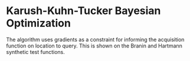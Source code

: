 # Karush-Kuhn-Tucker Bayesian Optimization

The algorithm uses gradients as a constraint for informing the acquisition function on location to query. This is shown on the Branin and Hartmann synthetic test functions.
